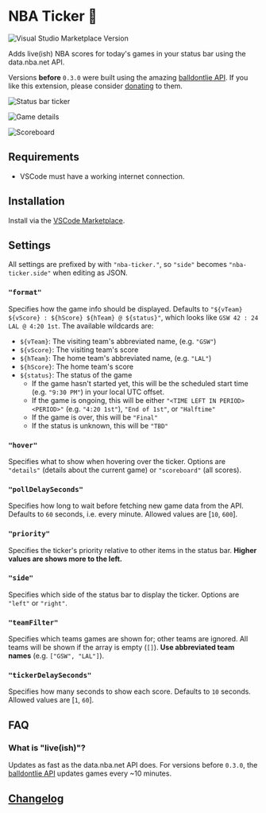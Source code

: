 # NBA Ticker 🏀

![Visual Studio Marketplace Version](https://img.shields.io/visual-studio-marketplace/v/omkarmoghe.nba-ticker?label=Release)

Adds live(ish) NBA scores for today's games in your status bar using the data.nba.net API.

Versions **before** `0.3.0` were built using the amazing [balldontlie API](https://www.balldontlie.io/#introduction). If you like this extension, please consider [donating](https://www.patreon.com/balldontlie) to them.

![Status bar ticker](https://i.imgur.com/9UBEw9f.gif)

![Game details](https://i.imgur.com/dW8HKoh.png)

![Scoreboard](https://i.imgur.com/QAJuS9T.png)

## Requirements

- VSCode must have a working internet connection.

## Installation

Install via the [VSCode Marketplace](https://marketplace.visualstudio.com/items?itemName=omkarmoghe.nba-ticker).

## Settings

All settings are prefixed by with `"nba-ticker."`, so `"side"` becomes `"nba-ticker.side"` when editing as JSON.

### `"format"`
Specifies how the game info should be displayed. Defaults to `"${vTeam} ${vScore} : ${hScore} ${hTeam} @ ${status}"`, which looks like `GSW 42 : 24 LAL @ 4:20 1st`. The available wildcards are:
- `${vTeam}`: The visiting team's abbreviated name, (e.g. `"GSW"`)
- `${vScore}`: The visiting team's score
- `${hTeam}`: The home team's abbreviated name, (e.g. `"LAL"`)
- `${hScore}`: The home team's score
- `${status}`: The status of the game
  - If the game hasn't started yet, this will be the scheduled start time (e.g. `"9:30 PM"`) in your local UTC offset.
  - If the game is ongoing, this will be either `"<TIME LEFT IN PERIOD> <PERIOD>"` (e.g. `"4:20 1st"`), `"End of 1st"`, or `"Halftime"`
  - If the game is over, this will be `"Final"`
  - If the status is unknown, this will be `"TBD"`

### `"hover"`
Specifies what to show when hovering over the ticker. Options are `"details"` (details about the current game) or `"scoreboard"` (all scores).

### `"pollDelaySeconds"`
Specifies how long to wait before fetching new game data from the API. Defaults to `60` seconds, i.e. every minute. Allowed values are [`10`, `600`].

### `"priority"`
Specifies the ticker's priority relative to other items in the status bar. **Higher values are shows more to the left.**

### `"side"`
Specifies which side of the status bar to display the ticker. Options are `"left"` or `"right"`.

### `"teamFilter"`
Specifies which teams games are shown for; other teams are ignored. All teams will be shown if the array is empty (`[]`). **Use abbreviated team names** (e.g. `["GSW", "LAL"]`).

### `"tickerDelaySeconds"`
Specifies how many seconds to show each score. Defaults to `10` seconds. Allowed values are [`1`, `60`].

## FAQ

### What is "live(ish)"?
Updates as fast as the data.nba.net API does. For versions before `0.3.0`, the [balldontlie API](https://www.balldontlie.io/#considerations-3) updates games every ~10 minutes.

## [Changelog](./CHANGELOG.md)

